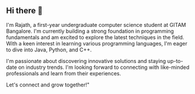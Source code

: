 ## Hi there 👋

I'm Rajath, a first-year undergraduate computer science student at GITAM Bangalore. I'm currently building a strong foundation in programming fundamentals and am excited to explore the latest techniques in the field. With a keen interest in learning various programming languages, I'm eager to dive into Java, Python, and C++.

I'm passionate about discovering innovative solutions and staying up-to-date on industry trends. I'm looking forward to connecting with like-minded professionals and learn from their experiences. 

Let's connect and grow together!"


<!--
**rajathknaik06/Rajathknaik06** is a ✨ _special_ ✨ repository because its `README.md` (this file) appears on your GitHub profile.

Here are some ideas to get you started:

- 🔭 I’m currently working on ...
- 🌱 I’m currently learning ...
- 👯 I’m looking to collaborate on ...
- 🤔 I’m looking for help with ...
- 💬 Ask me about ...
- 📫 How to reach me: ...
- 😄 Pronouns: ...
- ⚡ Fun fact: ...
-->

